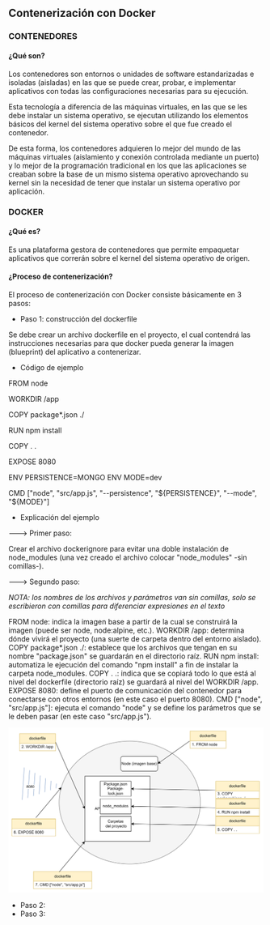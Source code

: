## Contenerización con Docker

### CONTENEDORES 

#### ¿Qué son? 

Los contenedores son entornos o unidades de software estandarizadas e isoladas (aisladas) en las que se puede crear, probar, e implementar aplicativos con todas las configuraciones necesarias para su ejecución.

Esta tecnología a diferencia de las máquinas virtuales, en las que se les debe instalar un sistema operativo, se ejecutan utilizando los elementos básicos del kernel del sistema operativo sobre el que fue creado el contenedor.

De esta forma, los contenedores adquieren lo mejor del mundo de las máquinas virtuales (aislamiento y conexión controlada mediante un puerto) y lo mejor de la programación tradicional en los que las aplicaciones se creaban sobre la base de un mismo sistema operativo aprovechando su kernel sin la necesidad de tener que instalar un sistema operativo por aplicación.

### DOCKER

#### ¿Qué es?

Es una plataforma gestora de contenedores que permite empaquetar aplicativos que correrán sobre el kernel del sistema operativo de origen.

#### ¿Proceso de contenerización?

El proceso de contenerización con Docker consiste básicamente en 3 pasos:

* Paso 1: construcción del dockerfile

Se debe crear un archivo dockerfile en el proyecto, el cual contendrá las instrucciones necesarias para que docker pueda generar la imagen (blueprint) del aplicativo a contenerizar.

- Código de ejemplo

FROM node

WORKDIR /app

COPY package*.json ./

RUN npm install

COPY . .

EXPOSE 8080

ENV PERSISTENCE=MONGO
ENV MODE=dev

CMD ["node", "src/app.js", "--persistence", "${PERSISTENCE}", "--mode", "${MODE}"]

- Explicación del ejemplo

---> Primer paso: 

Crear el archivo dockerignore para evitar una doble instalación de node_modules (una vez creado el archivo colocar "node_modules" -sin comillas-).

---> Segundo paso:

*NOTA: los nombres de los archivos y parámetros van sin comillas, solo se escribieron con comillas para diferenciar expresiones en el texto*

FROM node: indica la imagen base a partir de la cual se construirá la imagen (puede ser node, node:alpine, etc.).
WORKDIR /app: determina dónde vivirá el proyecto (una suerte de carpeta dentro del entorno aislado).
COPY package*.json ./: establece que los archivos que tengan en su nombre "package.json" se guardarán en el directorio raíz.
RUN npm install: automatiza le ejecución del comando "npm install" a fin de instalar la carpeta node_modules.
COPY . .: indica que se copiará todo lo que está al nivel del dockerfile (directorio raíz) se guardará al nivel del WORKDIR /app.
EXPOSE 8080: define el puerto de comunicación del contenedor para conectarse con otros entornos (en este caso el puerto 8080).
CMD ["node", "src/app.js"]: ejecuta el comando "node" y se define los parámetros que se le deben pasar (en este caso "src/app.js").

![Alt text](image.png)


* Paso 2:
* Paso 3:



